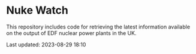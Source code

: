 # Nuke Watch

This repository includes code for retrieving the latest information available on the output of EDF nuclear power plants in the UK.

Last updated: 2023-08-29 18:10